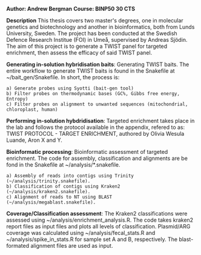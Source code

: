 **Author: Andrew Bergman**
**Course: BINP50 30 CTS**

**Description** 
This thesis covers two master's degrees, one in molecular genetics and biotechnology and another in bioinformatics, both from Lunds University, Sweden. The project has been conducted at the Swedish Defence Research Institue (FOI) in Umeå, supervised by Andreas Sjödin. The aim of this project is to generate a TWIST panel for targeted enrichment, then  assess the efficacy of said TWIST panel.

**Generating in-solution hybridisation baits**: Generating TWIST baits. The entire workflow to generate TWIST baits is found in the Snakefile at ~/bait_gen/Snakefile. In short, the process is:

	a) Generate probes using Syotti (bait-gen tool) 
	b) Filter probes on thermodynamic bases (GC%, Gibbs free energy, Entropy)
	c) Filter probes on alignment to unwanted sequences (mitochondrial, chloroplast, human)

**Performing in-solution hybdridisation**: Targeted enrichment takes place in the lab and follows the protocol available in the appendix, refered to as: TWIST PROTOCOL - TARGET ENRICHMENT, authored by Olivia Wesula Luande, Aron  X and Y.

**Bioinformatic processing**: Bioinformatic assessment of targeted enrichment. The code for assembly, classification and alignments are be fond in the Snakefile at ~/analysis/*.snakefile. 

	a) Assembly of reads into contigs using Trinity (~/analysis/trinity.snakefile).
	b) Classification of contigs using Kraken2 (~/analysis/kraken2.snakefile).
	c) Alignment of reads to NT using BLAST (~/analysis/megablast.snakefile).

 **Coverage/Classification assessment**: The Kraken2 classifications were assessed using ~/analysis/enrichment_analysis.R. The code takes kraken2 report files as input files and plots all levels of classification. Plasmid/ARG coverage was calculated using ~/analysis/fecal_stats.R and ~/analysis/spike_in_stats.R for sample set A and B, respectively. The blast-formated alignment files are used as input. 
